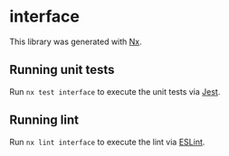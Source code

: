 # interface

This library was generated with [Nx](https://nx.dev).

## Running unit tests

Run `nx test interface` to execute the unit tests via [Jest](https://jestjs.io).

## Running lint

Run `nx lint interface` to execute the lint via [ESLint](https://eslint.org/).
